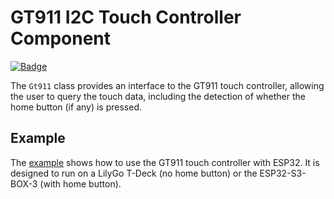 # GT911 I2C Touch Controller Component

[![Badge](https://components.espressif.com/components/espp/gt911/badge.svg)](https://components.espressif.com/components/espp/gt911)

The `Gt911` class provides an interface to the GT911 touch controller, allowing
the user to query the touch data, including the detection of whether the home
button (if any) is pressed.

## Example

The [example](./example) shows how to use the GT911 touch controller with ESP32.
It is designed to run on a LilyGo T-Deck (no home button) or the ESP32-S3-BOX-3
(with home button).

